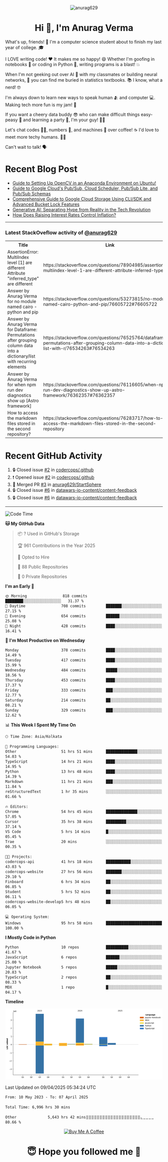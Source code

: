 

<p align="center"> <img src="https://komarev.com/ghpvc/?username=anurag629&label=Profile%20views&color=0e75b6&style=flat" alt="anurag629" /> </p>

<h1 align="center">Hi 👋, I'm Anurag Verma</h1>

What's up, friends! 👋 I'm a computer science student about to finish my last year of college. 🎓

I LOVE writing code! ❤️ It makes me so happy! 😄 Whether I'm goofing in notebooks 📓 or coding in Python 🐍, writing programs is a blast! 💥

When I'm not geeking out over AI 🤖 with my classmates or building neural networks, 🧠 you can find me buried in statistics textbooks. 📚 I know, what a nerd! 🤓

I'm always down to learn new ways to speak human 🫂 and computer 💻. Making tech more fun is my jam! 🍇

If you want a cheery data buddy 😎 who can make difficult things easy-peasy 🥝 and learning a party 🎉, I'm your guy! 🙋‍♂️

Let's chat codes 👨‍💻, numbers 🧮, and machines 🤖 over coffee! ☕ I'd love to meet more techy humans. 💁‍♂️

Can't wait to talk! 🗣️

# Recent Blog Post

<!-- BLOG-POST-LIST:START -->
- [Guide to Setting Up OpenCV in an Anaconda Environment on Ubuntu!](https://codercops.tech/blog/computer-vision-bootcamp/Guide-to-Setting-Up-OpenCV-in-an-Anaconda-Environment-on-Ubuntu!)
- [Guide to Google Cloud&#39;s Pub/Sub, Cloud Scheduler, Pub/Sub Lite, and Pub/Sub Schemas](https://codercops.tech/blog/google-cloud/Google-Clouds-Pub-Sub-Cloud-Scheduler-Pub-Sub-Lite-and-Pub-Sub-Schemas)
- [Comprehensive Guide to Google Cloud Storage Using CLI/SDK and Advanced Bucket Lock Features](https://codercops.tech/blog/google-cloud/Google-Cloud-Storage-Using-CLI-SDK-and-Advanced-Bucket-Lock-Features)
- [Generative AI: Separating Hype from Reality in the Tech Revolution](https://codercops.tech/blog/tech-latest-updates/generative-ai-seperating-hype-from-reality-in-the-tech-revolution)
- [How Does Raising Interest Rates Control Inflation?](https://codercops.tech/blog/startup-unicorn/how-does-raising-interest-rates-control-inflation)
<!-- BLOG-POST-LIST:END -->

---

### Latest StackOveflow activity of [@anurag629](https://github.com/anurag629)
<table>
  <tr><th>Title</th><th>Link</th></tr>
  <!-- STACKOVERFLOW:START --><tr><td>AssertionError: MultiIndex level [1] are different Attribute &quot;inferred_type&quot; are different</td><td>https://stackoverflow.com/questions/78904985/assertionerror-multiindex-level-1-are-different-attribute-inferred-type-are</td></tr><tr><td>Answer by Anurag Verma for no module named cairo - python and pip</td><td>https://stackoverflow.com/questions/53273815/no-module-named-cairo-python-and-pip/76605722#76605722</td></tr><tr><td>Answer by Anurag Verma for Dataframe: Permutations after grouping column data into a dictionary/list with recurring elements</td><td>https://stackoverflow.com/questions/76525764/dataframe-permutations-after-grouping-column-data-into-a-dictionary-list-with-r/76534263#76534263</td></tr><tr><td>Answer by Anurag Verma for when npm run dev diagnostics show up [Astro framework]</td><td>https://stackoverflow.com/questions/76116605/when-npm-run-dev-diagnostics-show-up-astro-framework/76362357#76362357</td></tr><tr><td>How to access the markdown files stored in the second repository?</td><td>https://stackoverflow.com/questions/76283717/how-to-access-the-markdown-files-stored-in-the-second-repository</td></tr><!-- STACKOVERFLOW:END -->
</table>

# Recent GitHub Activity
<!--START_SECTION:activity-->
1. 🔒 Closed issue [#2](https://github.com/codercops/.github/issues/2) in [codercops/.github](https://github.com/codercops/.github)
2. ❗ Opened issue [#2](https://github.com/codercops/.github/issues/2) in [codercops/.github](https://github.com/codercops/.github)
3. 🎉 Merged PR [#3](https://github.com/anurag629/StartSphere/pull/3) in [anurag629/StartSphere](https://github.com/anurag629/StartSphere)
4. 🔒 Closed issue [#6](https://github.com/datawars-io-content/content-feedback/issues/6) in [datawars-io-content/content-feedback](https://github.com/datawars-io-content/content-feedback)
5. 🔒 Closed issue [#6](https://github.com/datawars-io-content/content-feedback/issues/6) in [datawars-io-content/content-feedback](https://github.com/datawars-io-content/content-feedback)
<!--END_SECTION:activity-->

---

<!--START_SECTION:waka-->
![Code Time](http://img.shields.io/badge/Code%20Time-6%2C996%20hrs%2030%20mins-blue)

**🐱 My GitHub Data** 

> 📦 ? Used in GitHub's Storage 
 > 
> 🏆 961 Contributions in the Year 2025
 > 
> 💼 Opted to Hire
 > 
> 📜 88 Public Repositories 
 > 
> 🔑 0 Private Repositories 
 > 
**I'm an Early 🐤** 

```text
🌞 Morning                818 commits         ████████░░░░░░░░░░░░░░░░░   31.37 % 
🌆 Daytime                708 commits         ███████░░░░░░░░░░░░░░░░░░   27.15 % 
🌃 Evening                654 commits         ██████░░░░░░░░░░░░░░░░░░░   25.08 % 
🌙 Night                  428 commits         ████░░░░░░░░░░░░░░░░░░░░░   16.41 % 
```
📅 **I'm Most Productive on Wednesday** 

```text
Monday                   378 commits         ████░░░░░░░░░░░░░░░░░░░░░   14.49 % 
Tuesday                  417 commits         ████░░░░░░░░░░░░░░░░░░░░░   15.99 % 
Wednesday                484 commits         █████░░░░░░░░░░░░░░░░░░░░   18.56 % 
Thursday                 453 commits         ████░░░░░░░░░░░░░░░░░░░░░   17.37 % 
Friday                   333 commits         ███░░░░░░░░░░░░░░░░░░░░░░   12.77 % 
Saturday                 214 commits         ██░░░░░░░░░░░░░░░░░░░░░░░   08.21 % 
Sunday                   329 commits         ███░░░░░░░░░░░░░░░░░░░░░░   12.62 % 
```


📊 **This Week I Spent My Time On** 

```text
🕑︎ Time Zone: Asia/Kolkata

💬 Programming Languages: 
Other                    51 hrs 51 mins      ██████████████░░░░░░░░░░░   54.03 % 
TypeScript               14 hrs 21 mins      ████░░░░░░░░░░░░░░░░░░░░░   14.95 % 
Python                   13 hrs 48 mins      ████░░░░░░░░░░░░░░░░░░░░░   14.39 % 
Markdown                 11 hrs 21 mins      ███░░░░░░░░░░░░░░░░░░░░░░   11.84 % 
reStructuredText         1 hr 35 mins        ░░░░░░░░░░░░░░░░░░░░░░░░░   01.66 % 

🔥 Editors: 
Chrome                   54 hrs 45 mins      ██████████████░░░░░░░░░░░   57.05 % 
Cursor                   35 hrs 38 mins      █████████░░░░░░░░░░░░░░░░   37.14 % 
VS Code                  5 hrs 14 mins       █░░░░░░░░░░░░░░░░░░░░░░░░   05.45 % 
Trae                     20 mins             ░░░░░░░░░░░░░░░░░░░░░░░░░   00.35 % 

🐱‍💻 Projects: 
codercops-api            41 hrs 18 mins      ███████████░░░░░░░░░░░░░░   43.03 % 
codercops-website        27 hrs 56 mins      ███████░░░░░░░░░░░░░░░░░░   29.10 % 
Finboard                 6 hrs 34 mins       ██░░░░░░░░░░░░░░░░░░░░░░░   06.85 % 
Student                  5 hrs 52 mins       ██░░░░░░░░░░░░░░░░░░░░░░░   06.11 % 
codercops-website-develop5 hrs 48 mins       ██░░░░░░░░░░░░░░░░░░░░░░░   06.05 % 

💻 Operating System: 
Windows                  95 hrs 58 mins      █████████████████████████   100.00 % 
```

**I Mostly Code in Python** 

```text
Python                   10 repos            ██████████░░░░░░░░░░░░░░░   41.67 % 
JavaScript               6 repos             ██████░░░░░░░░░░░░░░░░░░░   25.00 % 
Jupyter Notebook         5 repos             █████░░░░░░░░░░░░░░░░░░░░   20.83 % 
TypeScript               2 repos             ██░░░░░░░░░░░░░░░░░░░░░░░   08.33 % 
MDX                      1 repo              █░░░░░░░░░░░░░░░░░░░░░░░░   04.17 % 
```



**Timeline**

![Lines of Code chart](https://raw.githubusercontent.com/anurag629/anurag629/main/assets/bar_graph.png)


 Last Updated on 09/04/2025 05:34:24 UTC
<!--END_SECTION:waka-->

<!--START_SECTION:waka-simple-->

```text
From: 10 May 2023 - To: 07 April 2025

Total Time: 6,996 hrs 30 mins

Other              5,643 hrs 42 mins⣿⣿⣿⣿⣿⣿⣿⣿⣿⣿⣿⣿⣿⣿⣿⣿⣿⣿⣿⣿⣄⣀⣀⣀⣀   80.66 %
```

<!--END_SECTION:waka-simple-->

<p align="center"> 
<a href="https://www.buymeacoffee.com/anurag629" target="_blank"><img src="https://cdn.buymeacoffee.com/buttons/default-orange.png" alt="Buy Me A Coffee" height="60" width="250"></a>
</p>


<h1 align="center"> 😇 Hope you followed me 🥰  </h1>
